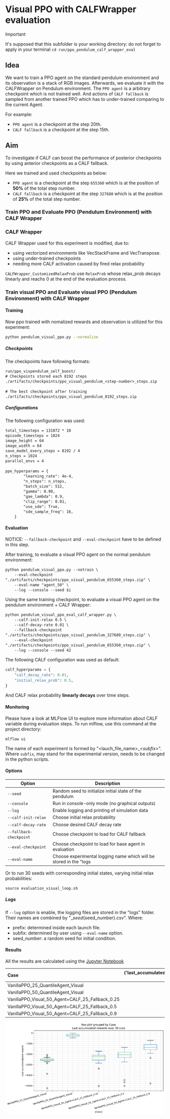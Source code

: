 # Visual PPO with CALFWrapper evaluation

> [!IMPORTANT]  
> It's supposed that this subfolder is your working directory: 
> do not forget to apply in your terminal `cd run/ppo_pendulum_calf_wrapper_eval`

## Idea
We want to train a PPO agent on the standard pendulum environment and its observation is a stack of RGB images. Afterwards, we evaluate it with the CALFWrapper on Pendulum environment.
The `PPO agent` is a arbitrary checkpoint which is not trained well.
And actions of `CALF fallback` is sampled from another trained PPO which has to under-trained comparing to the current Agent.

For example:
- `PPO agent` is a checkpoint at the step 20th.
- `CALF fallback` is a checkpoint at the step 15th.

## Aim
To investigate if CALF can boost the performance of posterior checkpoints by using anterior checkpoints as a CALF fallback.

Here we trained and used checkpoints as below:
- `PPO agent` is a checkpoint at the step `655360` which is at the position of **50%** of the total step number.
- `CALF fallback` is a checkpoint at the step `327680` which is at the position of **25%** of the total step number.

### Train PPO and Evaluate PPO (Pendulum Environment) with CALF Wrapper

### CALF Wrapper
CALF Wrapper used for this experiment is modified, due to:
- using vectorized environments like VecStackFrame and VecTranspose.
- using under-trained checkpoints
- needing more CALF activation caused by fired relax probability

`CALFWrapper_CustomizedRelaxProb` use `RelaxProb` whose relax_prob decays linearly and reachs 0 at the end of the evaluation process. 

### Train visual PPO and Evaluate visual PPO (Pendulum Environment) with CALF Wrapper
#### Training
Now ppo trained with nomalized rewards and observation is utilized for this experiment:

```bash
python pendulum_visual_ppo.py --normalize
```

##### Checkpoints

The checkpoints have following formats:
```
run/ppo_vispendulum_self_boost/
# Checkpoints stored each 8192 steps
./artifacts/checkpoints/ppo_visual_pendulum_<step-number>_steps.zip

# The best checkpoint after training
./artifacts/checkpoints/ppo_visual_pendulum_8192_steps.zip 
```

##### Configurations

The following configuration was used:

```
total_timesteps = 131072 * 10
episode_timesteps = 1024
image_height = 64
image_width = 64
save_model_every_steps = 8192 / 4
n_steps = 1024
parallel_envs = 4

ppo_hyperparams = {
        "learning_rate": 4e-4,
        "n_steps": n_steps, 
        "batch_size": 512, 
        "gamma": 0.98,
        "gae_lambda": 0.9,
        "clip_range": 0.01,
        "use_sde": True,
        "sde_sample_freq": 16,
    }
```

#### Evaluation
NOTICE: `--fallback-checkpoint` and `--eval-checkpoint` have to be defined in this step.

After training, to evaluate a visual PPO agent on the normal pendulum environment:

```shell
python pendulum_visual_ppo.py --notrain \
    --eval-checkpoint "./artifacts/checkpoints/ppo_visual_pendulum_655360_steps.zip" \
    --eval-name "agent_50" \
    --log --console --seed $i
```

Using the same training checkpoint, to evaluate a visual PPO agent on the pendulum environment + CALF Wrapper:

```shell
python pendulum_visual_ppo_eval_calf_wrapper.py \
    --calf-init-relax 0.5 \
    --calf-decay-rate 0.01 \
    --fallback-checkpoint "./artifacts/checkpoints/ppo_visual_pendulum_327680_steps.zip" \
    --eval-checkpoint "./artifacts/checkpoints/ppo_visual_pendulum_655360_steps.zip" \
    --log --console --seed 42
```

The following CALF configuration was used as default:
```python
calf_hyperparams = {
    "calf_decay_rate": 0.01,
    "initial_relax_prob": 0.5,
}
```

And CALF relax probability **linearly decays** over time steps.


#### Monitoring

Please have a look at MLFlow UI to explore more information about CALF variable during evaluation steps.
To run mlflow, use this command at the project directory:
```
mlflow ui
```

The name of each experiment is formed by "<lauch_file_name>_<_subfix_>". Where `subfix`, may stand for the experimental version, needs to be changed in the python scripts.

#### Options

Option | Description |
| ----- |  ----- |
| `--seed` | Random seed to initialize initial state of the pendulum |
| `--console` | Run in console-only mode (no graphical outputs) |
| `--log` | Enable logging and printing of simulation data |
| `--calf-init-relax` | Choose initial relax probability |
| `--calf-decay-rate` | Choose desired CALF decay rate |
| `--fallback-checkpoint` | Choose checkpoint to load for CALF fallback |
| `--eval-checkpoint` | Choose checkpoint to load for base agent in evaluation |
| `--eval-name` | Choose experimental logging name which will be stored in the "logs| folder |

Or to run 30 seeds with corresponding initial states, varying initial relax probabilities:
```
source evaluation_visual_loop.sh
```

##### Logs
If `--log` option is enable, the logging files are stored in the "logs" folder. Their names are combined by "<prefix>_<subfix>_seed_{seed_number}.csv".
Where:
- prefix: determined inside each launch file.
- subfix: determined by user using `--eval-name` option.
- seed_number: a random seed for initial condition.

#### Results
All the results are calculated using the [Jupyter Notebook](../../analysis/ppo_vispendulum_self_boost/visual_analysis.ipynb) 

| Case                                             |   ('last_accumulated_reward', 'std') |   ('last_accumulated_reward', 'var') |   ('last_accumulated_reward', 'min') |   ('last_accumulated_reward', 'mean') |   ('last_accumulated_reward', 'median') |   ('last_accumulated_reward', 'max') |
|:-------------------------------------------------|-------------------------------------:|-------------------------------------:|-------------------------------------:|--------------------------------------:|----------------------------------------:|-------------------------------------:|
| VanillaPPO_25_QuantileAgent_Visual               |                              571.752 |                             326900   |                            -5238.11  |                             -2657.07  |                               -2588.13  |                           -2076.04   |
| VanillaPPO_50_QuantileAgent_Visual               |                              126.733 |                              16061.3 |                             -438.574 |                              -185.253 |                                -136.996 |                             -11.8081 |
| VanillaPPO_Visual_50_Agent+CALF_25_Fallback_0.25 |                              604.743 |                             365714   |                            -5032.39  |                             -2397.21  |                               -2239.08  |                           -1712.15   |
| VanillaPPO_Visual_50_Agent+CALF_25_Fallback_0.5  |                              870.613 |                             757968   |                            -5028.6   |                             -2304.5   |                               -2055.79  |                           -1345.2    |
| VanillaPPO_Visual_50_Agent+CALF_25_Fallback_0.9  |                              711.288 |                             505930   |                            -4783.17  |                             -1487.83  |                               -1355.4   |                            -679.703  |



![Box plot](../../gfx/boxplot_visppo_calf_eval.png)
